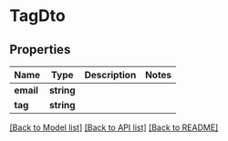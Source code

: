 # TagDto

## Properties
Name | Type | Description | Notes
------------ | ------------- | ------------- | -------------
**email** | **string** |  | 
**tag** | **string** |  | 

[[Back to Model list]](../../README.md#documentation-for-models) [[Back to API list]](../../README.md#documentation-for-api-endpoints) [[Back to README]](../../README.md)

